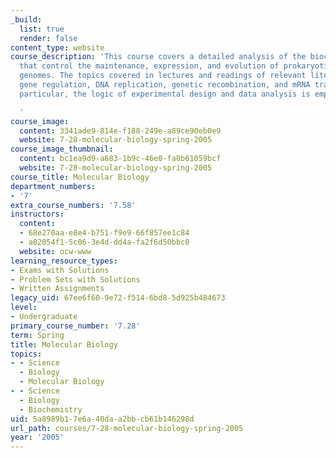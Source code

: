```yaml
---
_build:
  list: true
  render: false
content_type: website
course_description: 'This course covers a detailed analysis of the biochemical mechanisms
  that control the maintenance, expression, and evolution of prokaryotic and eukaryotic
  genomes. The topics covered in lectures and readings of relevant literature include
  gene regulation, DNA replication, genetic recombination, and mRNA translation. In
  particular, the logic of experimental design and data analysis is emphasized.

  '
course_image:
  content: 3341ade9-814e-f188-249e-a89ce90eb0e9
  website: 7-28-molecular-biology-spring-2005
course_image_thumbnail:
  content: bc1ea9d9-a683-1b9c-46e0-fa0b61059bcf
  website: 7-28-molecular-biology-spring-2005
course_title: Molecular Biology
department_numbers:
- '7'
extra_course_numbers: '7.58'
instructors:
  content:
  - 68e270aa-e8e4-b751-f9e9-66f857ee1c84
  - a82054f1-5c06-3e4d-dd4a-fa2f6d50bbc0
  website: ocw-www
learning_resource_types:
- Exams with Solutions
- Problem Sets with Solutions
- Written Assignments
legacy_uid: 67ee6f60-9e72-f514-6bd8-5d925b484673
level:
- Undergraduate
primary_course_number: '7.28'
term: Spring
title: Molecular Biology
topics:
- - Science
  - Biology
  - Molecular Biology
- - Science
  - Biology
  - Biochemistry
uid: 5a8989b1-7e6a-40da-a2bb-cb61b146298d
url_path: courses/7-28-molecular-biology-spring-2005
year: '2005'
---
```

